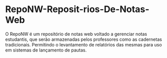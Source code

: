 # RepoNW-Reposit-rios-De-Notas-Web
O RepoNW é um repositório de notas web voltado a gerenciar notas estudantis, que serão armazenadas pelos professores como as cadernetas tradicionais.
Permitindo o levantamento de relatórios das mesmas para uso em sistemas de lançamento de pautas.
